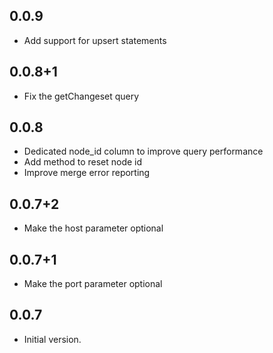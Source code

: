 ## 0.0.9

- Add support for upsert statements

## 0.0.8+1

- Fix the getChangeset query

## 0.0.8

- Dedicated node_id column to improve query performance
- Add method to reset node id
- Improve merge error reporting

## 0.0.7+2

- Make the host parameter optional

## 0.0.7+1

- Make the port parameter optional

## 0.0.7

- Initial version.
